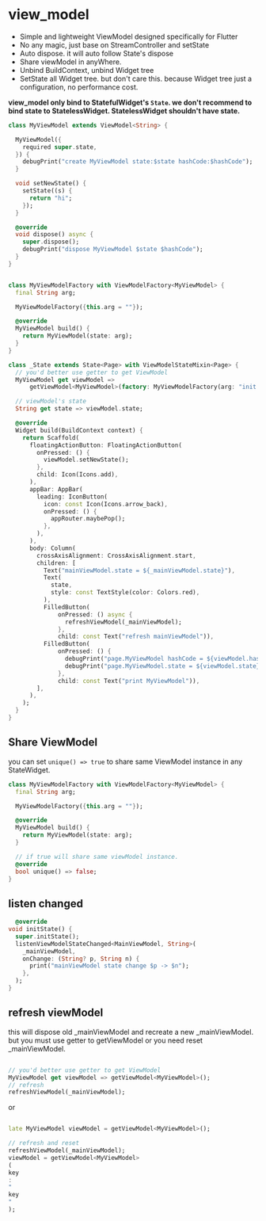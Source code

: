 # view_model

* Simple and lightweight ViewModel designed specifically for Flutter
* No any magic, just base on StreamController and setState
* Auto dispose. it will auto follow State's dispose
* Share viewModel in anyWhere.
* Unbind BuildContext, unbind Widget tree
* SetState all Widget tree. but don't care this. because Widget tree just a configuration, no
  performance cost.

__view_model only bind to StatefulWidget's `State`. we don't recommend to bind state to StatelessWidget.
StatelessWidget shouldn't have state.__

```dart
class MyViewModel extends ViewModel<String> {

  MyViewModel({
    required super.state,
  }) {
    debugPrint("create MyViewModel state:$state hashCode:$hashCode");
  }

  void setNewState() {
    setState((s) {
      return "hi";
    });
  }

  @override
  void dispose() async {
    super.dispose();
    debugPrint("dispose MyViewModel $state $hashCode");
  }
}


class MyViewModelFactory with ViewModelFactory<MyViewModel> {
  final String arg;

  MyViewModelFactory({this.arg = ""});

  @override
  MyViewModel build() {
    return MyViewModel(state: arg);
  }
}
```

```dart
class _State extends State<Page> with ViewModelStateMixin<Page> {
  // you'd better use getter to get ViewModel
  MyViewModel get viewModel =>
      getViewModel<MyViewModel>(factory: MyViewModelFactory(arg: "init arg"));

  // viewModel's state
  String get state => viewModel.state;

  @override
  Widget build(BuildContext context) {
    return Scaffold(
      floatingActionButton: FloatingActionButton(
        onPressed: () {
          viewModel.setNewState();
        },
        child: Icon(Icons.add),
      ),
      appBar: AppBar(
        leading: IconButton(
          icon: const Icon(Icons.arrow_back),
          onPressed: () {
            appRouter.maybePop();
          },
        ),
      ),
      body: Column(
        crossAxisAlignment: CrossAxisAlignment.start,
        children: [
          Text("mainViewModel.state = ${_mainViewModel.state}"),
          Text(
            state,
            style: const TextStyle(color: Colors.red),
          ),
          FilledButton(
              onPressed: () async {
                refreshViewModel(_mainViewModel);
              },
              child: const Text("refresh mainViewModel")),
          FilledButton(
              onPressed: () {
                debugPrint("page.MyViewModel hashCode = ${viewModel.hashCode}");
                debugPrint("page.MyViewModel.state = ${viewModel.state}");
              },
              child: const Text("print MyViewModel")),
        ],
      ),
    );
  }
}
```

## Share ViewModel

you can set `unique() => true` to share same ViewModel instance in any StateWidget.

```dart
class MyViewModelFactory with ViewModelFactory<MyViewModel> {
  final String arg;

  MyViewModelFactory({this.arg = ""});

  @override
  MyViewModel build() {
    return MyViewModel(state: arg);
  }

  // if true will share same viewModel instance.  
  @override
  bool unique() => false;
}

```

## listen changed

```dart
  @override
void initState() {
  super.initState();
  listenViewModelStateChanged<MainViewModel, String>(
    _mainViewModel,
    onChange: (String? p, String n) {
      print("mainViewModel state change $p -> $n");
    },
  );
}
```

## refresh viewModel

this will dispose old _mainViewModel and recreate a new _mainViewModel.
but you must use getter to getViewModel or you need reset _mainViewModel.

```dart

// you'd better use getter to get ViewModel
MyViewModel get viewModel => getViewModel<MyViewModel>();
// refresh 
refreshViewModel(_mainViewModel);
```

or

```dart

late MyViewModel viewModel = getViewModel<MyViewModel>();

// refresh and reset 
refreshViewModel(_mainViewModel);
viewModel = getViewModel<MyViewModel>
(
key
:
"
key
"
);
```